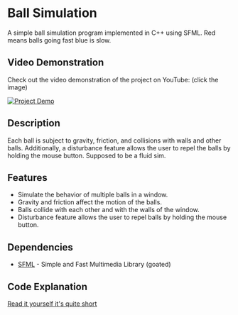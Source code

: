 # Ball Simulation

A simple ball simulation program implemented in C++ using SFML.
Red means balls going fast blue is slow.

## Video Demonstration

Check out the video demonstration of the project on YouTube: (click the image)

[![Project Demo](https://img.youtube.com/vi/HHiKBfknxA0/0.jpg)](https://youtu.be/HHiKBfknxA0)


## Description

Each ball is subject to gravity, friction, and collisions with walls and other balls. Additionally, a disturbance feature allows the user to repel the balls by holding the mouse button. Supposed to be a fluid sim.

## Features

- Simulate the behavior of multiple balls in a window.
- Gravity and friction affect the motion of the balls.
- Balls collide with each other and with the walls of the window.
- Disturbance feature allows the user to repel balls by holding the mouse button.

## Dependencies

- [SFML](https://www.sfml-dev.org/) - Simple and Fast Multimedia Library (goated)


## Code Explanation

[Read it yourself it's quite short](https://matthias-research.github.io/pages/publications/sca03.pdf)
